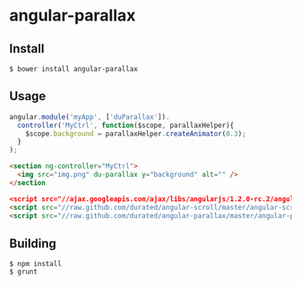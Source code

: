 angular-parallax
==============

Install
-------

    $ bower install angular-parallax

Usage
-----

```js
angular.module('myApp', ['duParallax']).
  controller('MyCtrl', function($scope, parallaxHelper){
    $scope.background = parallaxHelper.createAnimator(0.3);
  }
);
```

```html
<section ng-controller="MyCtrl">
  <img src="img.png" du-parallax y="background" alt="" />
</section

<script src="//ajax.googleapis.com/ajax/libs/angularjs/1.2.0-rc.2/angular.min.js"></script>
<script src="//raw.github.com/durated/angular-scroll/master/angular-scroll.min.js"></script>
<script src="//raw.github.com/durated/angular-parallax/master/angular-parallax.min.js"></script>
```

Building
--------

    $ npm install
    $ grunt
